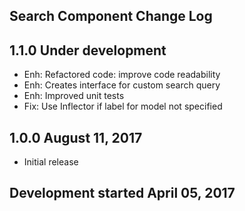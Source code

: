 Search Component Change Log
---------------------------

1.1.0 Under development
-----------------------
* Enh: Refactored code: improve code readability
* Enh: Creates interface for custom search query
* Enh: Improved unit tests
* Fix: Use Inflector if label for model not specified

1.0.0 August 11, 2017
---------------------
* Initial release

Development started April 05, 2017
----------------------------------
